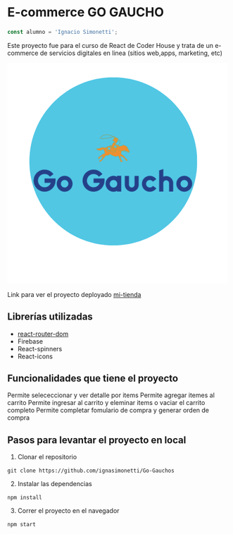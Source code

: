 # E-commerce GO GAUCHO

```javascript
const alumno = 'Ignacio Simonetti';
```

Este proyecto fue para el curso de React de Coder House y trata de un e-commerce de servicios digitales en linea (sitios web,apps, marketing, etc)

![](./public/logo.png)

Link para ver el proyecto deployado
[mi-tienda](http://mi-tienda.netlify.com)

## Librerías utilizadas

-   [react-router-dom](https://reactrouter.com/en/main) 
-   Firebase
-   React-spinners
-   React-icons

## Funcionalidades que tiene el proyecto
Permite selececcionar y ver detalle por items
Permite agregar itemes al carrito
Permite ingresar al carrito y eleminar items o vaciar el carrito completo
Permite completar fomulario de compra y generar orden de compra

## Pasos para levantar el proyecto en local

1.  Clonar el repositorio

```
git clone https://github.com/ignasimonetti/Go-Gauchos
```

2. Instalar las dependencias

```
npm install
```

3. Correr el proyecto en el navegador

```
npm start
```